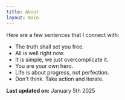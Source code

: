 ```yaml
---
title: About
layout: main
---
```


Here are a few sentences that I connect with:
- The truth shall set you free.
- All is well right now.
- It is simple, we just overcomplicate it.
- You are your own hero.
- Life is about progress, not perfection.
- Don't think. Take action and iterate.

**Last updated on:** January 5th 2025